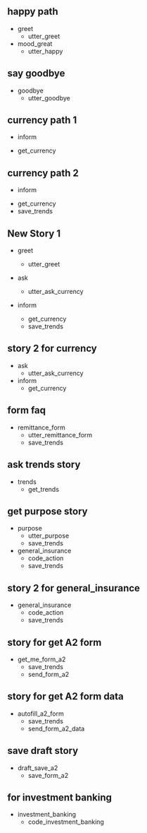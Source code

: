 ## happy path
* greet
  - utter_greet
* mood_great
  - utter_happy

## say goodbye
* goodbye
  - utter_goodbye

## currency path 1
* inform
 - get_currency

## currency path 2
* inform
 - get_currency
 - save_trends

## New Story 1
* greet
    - utter_greet
* ask
    - utter_ask_currency

* inform
    - get_currency
    - save_trends

## story 2 for currency
* ask
    - utter_ask_currency
* inform
    - get_currency

## form faq
* remittance_form
    - utter_remittance_form
    - save_trends

## ask trends story
* trends
    - get_trends

## get purpose story
* purpose
    - utter_purpose
    - save_trends
* general_insurance
    - code_action
    - save_trends

## story 2 for general_insurance
* general_insurance
    - code_action
    - save_trends

## story for get A2 form
* get_me_form_a2
    - save_trends
    - send_form_a2

## story for get A2 form data
* autofill_a2_form
    - save_trends
    - send_form_a2_data

## save draft story
* draft_save_a2
    - save_form_a2

## for investment banking
* investment_banking
    - code_investment_banking
